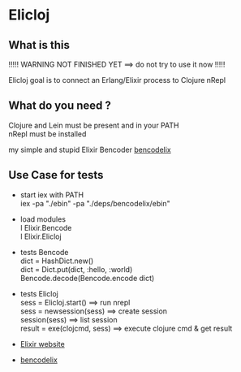# Elicloj #  

## What is this ##  

!!!!! WARNING NOT FINISHED YET ==> do not try to use it now  !!!!!    


Elicloj goal is to connect an Erlang/Elixir process to Clojure nRepl  

## What do you need ? ##  
Clojure and Lein must be present and in your PATH  
nRepl must be installed  

my simple and stupid Elixir Bencoder [bencodelix](https://github.com/nodrygo/bencodelix)  


## Use Case for tests ##  

  * start iex with PATH  
    iex  -pa "./ebin" -pa "./deps/bencodelix/ebin"  
  * load modules  
    l Elixir.Bencode  
    l Elixir.Elicloj  

  * tests Bencode  
    dict = HashDict.new()  
    dict = Dict.put(dict, :hello, :world)  
    Bencode.decode(Bencode.encode dict)  

  * tests Elicloj  
    sess = Elicloj.start()   ==> run nrepl  
    sess = newsession(sess) ==> create session    
    session(sess) ==> list session            
    result = exe(clojcmd, sess)  ==> execute clojure cmd & get result   

* [Elixir website](http://elixir-lang.org/)  
* [bencodelix](https://github.com/nodrygo/bencodelix)  
